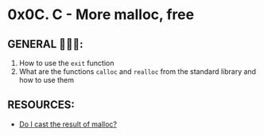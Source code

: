 
# 0x0C. C - More malloc, free

## GENERAL :open_book::open_book::open_book::

 <ol>
	<li>How to use the <code>exit</code> function</li>
	<li>What are the functions <code>calloc</code> and <code>realloc</code> from the standard library and how to use them</li>
</ol>

## RESOURCES:

* [Do I cast the result of malloc?](https://stackoverflow.com/questions/605845/do-i-cast-the-result-of-malloc)
